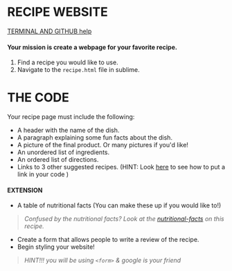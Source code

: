 # RECIPE WEBSITE
[TERMINAL AND GITHUB help](https://github.com/hello-world-tech-studios/terminal-and-github-help)

#### Your mission is create a webpage for your favorite recipe.
1. Find a recipe you would like to use.
2. Navigate to the `recipe.html` file in sublime.

# THE CODE
Your recipe page must include the following:

* A header with the name of the dish.
* A paragraph explaining some fun facts about the dish.
* A picture of the final product. Or many pictures if you'd like!
* An unordered list of ingredients.
* An ordered list of directions.
* Links to 3 other suggested recipes. (HINT: Look [here](https://www.w3schools.com/tags/tag_a.asp) to see how to put a link in your code )

#### EXTENSION

* A table of nutritional facts (You can make these up if you would like to!) 

>  *Confused by the nutritional facts? Look at the [nutritional-facts](https://www.bettycrocker.com/recipes/italian-sausage-lasagna/2601a67c-438d-407a-b163-2f57ede06cb9) on this recipe.* 
* Create a form that allows people to write a review of the recipe. 
* Begin styling your website!

> *HINT!!! you will be using `<form>` & google is your friend*